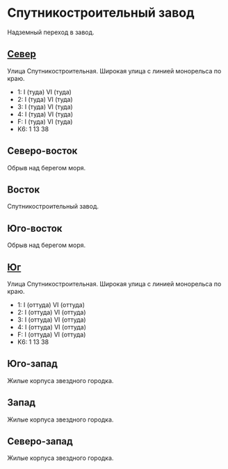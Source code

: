 # Спутникостроительный завод

Надземный переход в завод.

## [Север](./590015.md)

Улица Спутникостроительная.
Широкая улица с линией монорельса по краю.

* 1:    I (туда)    VI (туда)
* 2:    I (туда)    VI (туда)
* 3:    I (туда)    VI (туда)
* 4:    I (туда)    VI (туда)
* F:    I (туда)    VI (туда)
* K6:   1   13  38

## Северо-восток

Обрыв над берегом моря.

## Восток

Спутникостроительный завод.

## Юго-восток

Обрыв над берегом моря.

## [Юг](./590020.md)

Улица Спутникостроительная.
Широкая улица с линией монорельса по краю.

* 1:    I (оттуда)  VI (оттуда)
* 2:    I (оттуда)  VI (оттуда)
* 3:    I (оттуда)  VI (оттуда)
* 4:    I (оттуда)  VI (оттуда)
* F:    I (оттуда)  VI (оттуда)
* K6:   1   13  38

## Юго-запад

Жилые корпуса звездного городка.

## Запад

Жилые корпуса звездного городка.

## Северо-запад

Жилые корпуса звездного городка.
